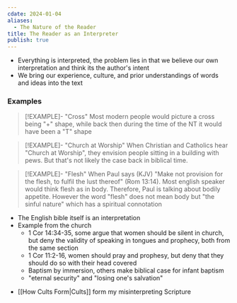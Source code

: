 ```yaml
---
cdate: 2024-01-04
aliases:
  - The Nature of the Reader
title: The Reader as an Interpreter
publish: true
---
```

* Everything is interpreted, the problem lies in that we believe our own interpretation and think its the author's intent
* We bring our experience, culture, and prior understandings of words and ideas into the text

### Examples
> [!EXAMPLE]- "Cross"
> Most modern people would picture a cross being "+" shape, while back then during the time of the NT it would have been a "T" shape

> [!EXAMPLE]- "Church at Worship"
> When Christian and Catholics hear "Church at Worship", they envision people sitting in a building with pews. But that's not likely the case back in biblical time.

> [!EXAMPLE]- "Flesh"
> When Paul says (KJV) "Make not provision for the flesh, to fulfil the lust thereof" (Rom 13:14). Most english speaker would think flesh as in body. Therefore, Paul is talking about bodily appetite. However the word "flesh" does not mean body but "the sinful nature" which has a spiritual connotation 

* The English bible itself is an interpretation
* Example from the church
    * 1 Cor 14:34-35, some argue that women should be silent in church, but deny the validity of speaking in tongues and prophecy, both from the same section
    * 1 Cor 11:2-16, women should pray and prophesy, but deny that they should do so with their head covered
    * Baptism by immersion, others make biblical case for infant baptism
    * "eternal security" and "losing one's salvation"

- [[How Cults Form|Cults]] form my misinterpreting Scripture
